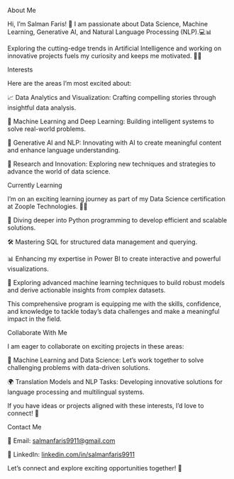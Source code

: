 About Me

Hi, I’m Salman Faris! 🌟 I am passionate about Data Science, Machine Learning, Generative AI, and Natural Language Processing (NLP).💻📊

Exploring the cutting-edge trends in Artificial Intelligence and working on innovative projects fuels my curiosity and keeps me motivated. 🚀✨

Interests

Here are the areas I’m most excited about:

📈 Data Analytics and Visualization: Crafting compelling stories through insightful data analysis.

🤖 Machine Learning and Deep Learning: Building intelligent systems to solve real-world problems.

🧠 Generative AI and NLP: Innovating with AI to create meaningful content and enhance language understanding.

🔬 Research and Innovation: Exploring new techniques and strategies to advance the world of data science.

Currently Learning

I’m on an exciting learning journey as part of my Data Science certification at Zoople Technologies. 🏫✨

📍 Diving deeper into Python programming to develop efficient and scalable solutions.

🛠️ Mastering SQL for structured data management and querying.

📊 Enhancing my expertise in Power BI to create interactive and powerful visualizations.

🧩 Exploring advanced machine learning techniques to build robust models and derive actionable insights from complex datasets.

This comprehensive program is equipping me with the skills, confidence, and knowledge to tackle today’s data challenges and make a meaningful impact in the field.

Collaborate With Me

I am eager to collaborate on exciting projects in these areas:

🤝 Machine Learning and Data Science: Let’s work together to solve challenging problems with data-driven solutions.

🌍 Translation Models and NLP Tasks: Developing innovative solutions for language processing and multilingual systems.

If you have ideas or projects aligned with these interests, I’d love to connect! 🚀

Contact Me

📧 Email: salmanfaris9911@gmail.com

🔗 LinkedIn: [linkedin.com/in/salmanfaris9911](https://www.linkedin.com/in/salmanfaris9911/)

Let’s connect and explore exciting opportunities together! 🌟
